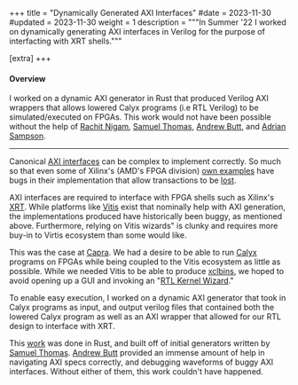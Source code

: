 +++
title = "Dynamically Generated AXI Interfaces"
#date = 2023-11-30
#updated = 2023-11-30
weight = 1
description = """In Summer '22 I worked on dynamically generating
AXI interfaces in Verilog for the purpose of interfacting with XRT shells."""


[extra]
+++

#### Overview

I worked on a dynamic AXI generator in Rust that produced Verilog AXI wrappers
that allows lowered Calyx programs (i.e RTL Verilog) to be simulated/executed on FPGAs. This work
would not have been possible without the help of [Rachit Nigam][rachit], [Samuel Thomas][sam], [Andrew Butt][andrew], and [Adrian Sampson][adrian].

---

Canonical [AXI interfaces](https://developer.arm.com/documentation/ihi0022/latest)
can be complex to implement correctly. So much so that even some of Xilinx's (AMD's FPGA division)
[own examples](https://github.com/jofrfu/tinyTPU/blob/7c9a732dfd1e305fbd86b41a6fb3146ea64693de/src/vhdl/AXI/tinyTPU_v1_0_S00_AXI.vhd#L354-L365)
have bugs in their implementation that allow transactions to be [lost](https://zipcpu.com/formal/2019/04/16/axi-mistakes.html).

AXI interfaces are required to interface with FPGA shells such as Xilinx's [XRT](https://www.xilinx.com/products/design-tools/vitis/xrt.html).
While platforms like [Vitis](https://www.xilinx.com/products/design-tools/vitis.html)
exist that nominally help with AXI generation, the implementations produced have
historically been buggy, as mentioned above. Furthermore, relying on Vitis 
wizards" is clunky and requires more buy-in to Virtis ecosystem than some would like.

This was the case at [Capra](https://capra.cs.cornell.edu/). We had a desire to
be able to run [Calyx](https://calyxir.org/) programs on FPGAs while being coupled
to the Vitis ecosystem as little as possible. While we needed Vitis to be able
to produce [xclbins](https://xilinx.github.io/XRT/master/html/formats.html),
we hoped to avoid opening up a GUI and invoking an
"[RTL Kernel Wizard](https://xilinx.github.io/xup_compute_acceleration/rtl_kernel_lab.html)."

To enable easy execution, I worked on a dynamic AXI generator that took in Calyx
programs as input, and output verilog files that contained both the lowered
Calyx program as well as an AXI wrapper that allowed for our RTL design
to interface with XRT.

This [work](https://github.com/cucapra/calyx/tree/master/calyx-backend/src/xilinx)
was done in Rust, and built off of initial generators written by
[Samuel Thomas][sam].
[Andrew Butt][andrew] provided an immense amount of help
in navigating AXI specs correctly, and debugging waveforms of buggy AXI interfaces.
Without either of them, this work couldn't have happened.



[adrian]: https://www.cs.cornell.edu/~asampson/

[rachit]: https://rachit.pl/

[andrew]: https://github.com/andrewb1999

[sam]: https://github.com/sgpthomas








